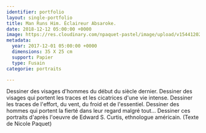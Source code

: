 ```yaml
---
identifier: portfolio
layout: single-portfolio
title: Man Runs Him. Éclaireur Absaroke.
date: 2018-12-12 05:00:00 +0000
image: https://res.cloudinary.com/npaquet-pastel/image/upload/v1544120279/DSC06811-1.jpg
metadata:
  year: 2017-12-01 05:00:00 +0000
  dimensions: 35 X 25 cm
  support: Papier
  type: Fusain
categorie: portraits

---
```

Dessiner des visages d'hommes du début du siècle dernier. Dessiner des visages qui portent les traces et les cicatrices d'une vie intense. Dessiner les traces de l'effort, du vent, du froid et de l'essentiel. Dessiner des hommes qui portent la fierté dans leur regard malgré tout... Dessiner ces portraits d'après l'oeuvre de Edward S. Curtis, ethnologue américain. (Texte de Nicole Paquet)